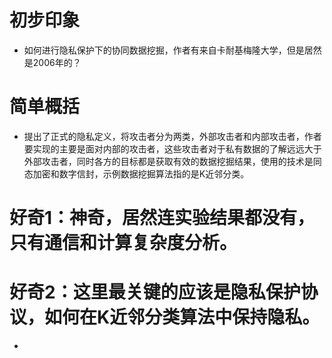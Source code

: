 # 初步印象
- 如何进行隐私保护下的协同数据挖掘，作者有来自卡耐基梅隆大学，但是居然是2006年的？

# 简单概括
- 提出了正式的隐私定义，将攻击者分为两类，外部攻击者和内部攻击者，作者要实现的主要是面对内部的攻击者，这些攻击者对于私有数据的了解远远大于外部攻击者，同时各方的目标都是获取有效的数据挖掘结果，使用的技术是同态加密和数字信封，示例数据挖掘算法指的是K近邻分类。

# 好奇1：神奇，居然连实验结果都没有，只有通信和计算复杂度分析。

# 好奇2：这里最关键的应该是隐私保护协议，如何在K近邻分类算法中保持隐私。
- 
